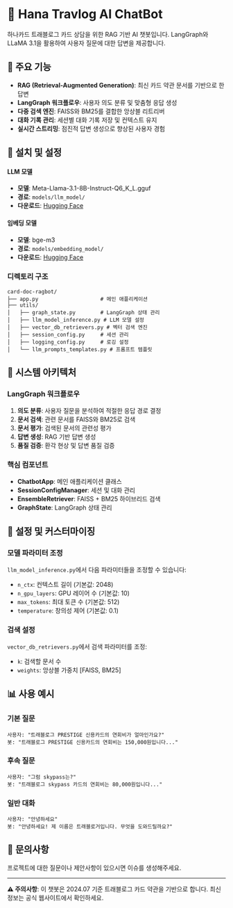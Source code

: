 # 🏦 Hana Travlog AI ChatBot 

하나카드 트래블로그 카드 상담을 위한 RAG 기반 AI 챗봇입니다. LangGraph와 LLaMA 3.1을 활용하여 사용자 질문에 대한 답변을 제공합니다.

## 🌟 주요 기능

- **RAG (Retrieval-Augmented Generation)**: 최신 카드 약관 문서를 기반으로 한 답변
- **LangGraph 워크플로우**: 사용자 의도 분류 및 맞춤형 응답 생성
- **다중 검색 엔진**: FAISS와 BM25를 결합한 앙상블 리트리버
- **대화 기록 관리**: 세션별 대화 기록 저장 및 컨텍스트 유지
- **실시간 스트리밍**: 점진적 답변 생성으로 향상된 사용자 경험

## 🚀 설치 및 설정

#### LLM 모델
- **모델**: Meta-Llama-3.1-8B-Instruct-Q6_K_L.gguf
- **경로**: `models/llm_model/`
- **다운로드**: [Hugging Face](https://huggingface.co/bartowski/Meta-Llama-3.1-8B-Instruct-GGUF)

#### 임베딩 모델
- **모델**: bge-m3
- **경로**: `models/embedding_model/`
- **다운로드**: [Hugging Face](https://huggingface.co/BAAI/bge-m3)


### 디렉토리 구조
```
card-doc-ragbot/
├── app.py                    # 메인 애플리케이션
├── utils/
│   ├── graph_state.py        # LangGraph 상태 관리
│   ├── llm_model_inference.py # LLM 모델 설정
│   ├── vector_db_retrievers.py # 벡터 검색 엔진
│   ├── session_config.py     # 세션 관리
│   ├── logging_config.py     # 로깅 설정
│   └── llm_prompts_templates.py # 프롬프트 템플릿
```


## 🧠 시스템 아키텍처

### LangGraph 워크플로우
1. **의도 분류**: 사용자 질문을 분석하여 적절한 응답 경로 결정
2. **문서 검색**: 관련 문서를 FAISS와 BM25로 검색
3. **문서 평가**: 검색된 문서의 관련성 평가
4. **답변 생성**: RAG 기반 답변 생성
5. **품질 검증**: 환각 현상 및 답변 품질 검증

### 핵심 컴포넌트
- **ChatbotApp**: 메인 애플리케이션 클래스
- **SessionConfigManager**: 세션 및 대화 관리
- **EnsembleRetriever**: FAISS + BM25 하이브리드 검색
- **GraphState**: LangGraph 상태 관리

## 🔧 설정 및 커스터마이징

### 모델 파라미터 조정
`llm_model_inference.py`에서 다음 파라미터들을 조정할 수 있습니다:
- `n_ctx`: 컨텍스트 길이 (기본값: 2048)
- `n_gpu_layers`: GPU 레이어 수 (기본값: 10)
- `max_tokens`: 최대 토큰 수 (기본값: 512)
- `temperature`: 창의성 제어 (기본값: 0.1)

### 검색 설정
`vector_db_retrievers.py`에서 검색 파라미터를 조정:
- `k`: 검색할 문서 수
- `weights`: 앙상블 가중치 [FAISS, BM25]

## 📊 사용 예시

### 기본 질문
```
사용자: "트래블로그 PRESTIGE 신용카드의 연회비가 얼마인가요?"
봇: "트래블로그 PRESTIGE 신용카드의 연회비는 150,000원입니다..."
```

### 후속 질문
```
사용자: "그럼 skypass는?"
봇: "트래블로그 skypass 카드의 연회비는 80,000원입니다..."
```

### 일반 대화
```
사용자: "안녕하세요"
봇: "안녕하세요! 제 이름은 트래블로거입니다. 무엇을 도와드릴까요?"
```


## 📧 문의사항

프로젝트에 대한 질문이나 제안사항이 있으시면 이슈를 생성해주세요.

---

**⚠️ 주의사항**: 이 챗봇은 2024.07 기준 트래블로그 카드 약관을 기반으로 합니다. 최신 정보는 공식 웹사이트에서 확인하세요.
